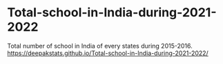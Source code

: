 # Total-school-in-India-during-2021-2022
Total number of school in India of every states during 2015-2016.
https://deepakstats.github.io/Total-school-in-India-during-2021-2022/
